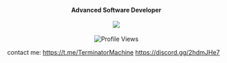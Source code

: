 <p align="center">
  <b>Advanced Software Developer</b>
  <br><br>
  <img src="https://github-readme-stats.vercel.app/api?username=titaniummachine1&theme=radical">
  <br><br>
  <img src="https://komarev.com/ghpvc/?username=titaniummachine1&style=flat-square" alt="Profile Views">
</p>

contact me: 
https://t.me/TerminatorMachine
https://discord.gg/2hdmJHe7

<!--
**titaniummachine1/titaniummachine1** is a ✨ _special_ ✨ repository because its `README.md` (this file) appears on your GitHub profile.

Here are some ideas to get you started:

- 🔭 I’m currently working on ...
- 🌱 I’m currently learning ...
- 👯 I’m looking to collaborate on ...
- 🤔 I’m looking for help with ...
- 💬 Ask me about ...
- 📫 How to reach me: ...
- 😄 Pronouns: ...
- ⚡ Fun fact: ...
-->
